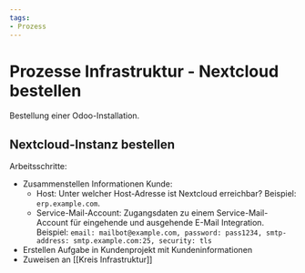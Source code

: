 ```yaml
---
tags:
- Prozess
---
```

# Prozesse Infrastruktur - Nextcloud bestellen
Bestellung einer Odoo-Installation.

## Nextcloud-Instanz bestellen

Arbeitsschritte:
* Zusammenstellen Informationen Kunde:
	* Host: Unter welcher Host-Adresse ist Nextcloud erreichbar? Beispiel: `erp.example.com`.
	* Service-Mail-Account: Zugangsdaten zu einem Service-Mail-Account für eingehende und ausgehende E-Mail Integration. Beispiel: `email: mailbot@example.com, password: pass1234, smtp-address: smtp.example.com:25, security: tls`
* Erstellen Aufgabe in Kundenprojekt mit Kundeninformationen
* Zuweisen an [[Kreis Infrastruktur]]


